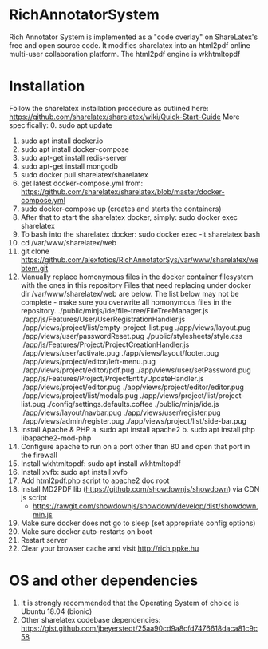 # RichAnnotatorSystem
Rich Annotator System is implemented as a "code overlay" on ShareLatex's free and open source code.
It modifies sharelatex into an html2pdf online multi-user collaboration platform. The html2pdf engine is wkhtmltopdf

# Installation
Follow the sharelatex installation procedure as outlined here: https://github.com/sharelatex/sharelatex/wiki/Quick-Start-Guide
More specifically:
   0. sudo apt update
   1. sudo apt install docker.io
   2. sudo apt install docker-compose
   3. sudo apt-get install redis-server
   4. sudo apt-get install mongodb
   5. sudo docker pull sharelatex/sharelatex
   6. get latest docker-compose.yml from: https://github.com/sharelatex/sharelatex/blob/master/docker-compose.yml
   7. sudo docker-compose up (creates and starts the containers)
   8. After that to start the sharelatex docker, simply: sudo docker exec sharelatex
   9. To bash into the sharelatex docker: sudo docker exec -it sharelatex bash
   10. cd /var/www/sharelatex/web  
   11. git clone https://github.com/alexfotios/RichAnnotatorSys/var/www/sharelatex/webtem.git
   12. Manually replace homonymous files in the docker container filesystem with the ones in this repository
       Files that need replacing under docker dir /var/www/sharelatex/web are below.
       The list below may not be complete - make sure you overwrite all homonymous files in the repository.
       ./public/minjs/ide/file-tree/FileTreeManager.js
       ./app/js/Features/User/UserRegistrationHandler.js
       ./app/views/project/list/empty-project-list.pug
       ./app/views/layout.pug
       ./app/views/user/passwordReset.pug
       ./public/stylesheets/style.css
       ./app/js/Features/Project/ProjectCreationHandler.js
       ./app/views/user/activate.pug
       ./app/views/layout/footer.pug
       ./app/views/project/editor/left-menu.pug
       ./app/views/project/editor/pdf.pug
       ./app/views/user/setPassword.pug
       ./app/js/Features/Project/ProjectEntityUpdateHandler.js
       ./app/views/project/editor.pug
       ./app/views/project/editor/editor.pug
       ./app/views/project/list/modals.pug
       ./app/views/project/list/project-list.pug
       ./config/settings.defaults.coffee
       ./public/minjs/ide.js
       ./app/views/layout/navbar.pug
       ./app/views/user/register.pug
       ./app/views/admin/register.pug
       ./app/views/project/list/side-bar.pug
   13. Install Apache & PHP
         a. sudo apt install apache2
         b. sudo apt install php libapache2-mod-php
   14. Configure apache to run on a port other than 80 and open that port in the firewall
   15. Install wkhtmltopdf: sudo apt install wkhtmltopdf
   16. Install xvfb: sudo apt install xvfb
   17. Add html2pdf.php script to apache2 doc root
   18. Install MD2PDF lib (https://github.com/showdownjs/showdown) via CDN js script
         - https://rawgit.com/showdownjs/showdown/develop/dist/showdown.min.js
   19. Make sure docker does not go to sleep (set appropriate config options)
   20. Make sure docker auto-restarts on boot
   21. Restart server
   22. Clear your browser cache and visit http://rich.ppke.hu

# OS and other dependencies
1. It is strongly recommended that the Operating System of choice is Ubuntu 18.04 (bionic)
2. Other sharelatex codebase dependencies: https://gist.github.com/jbeyerstedt/25aa90cd9a8cfd7476618daca81c9c58
